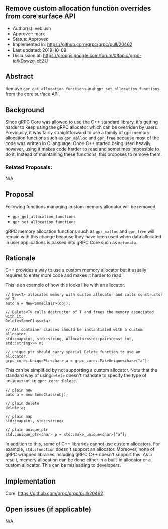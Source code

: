 Remove custom allocation function overrides from core surface API
----
* Author(s): veblush
* Approver: mark
* Status: Approved
* Implemented in: https://github.com/grpc/grpc/pull/20462
* Last updated: 2019-10-09
* Discussion at: https://groups.google.com/forum/#!topic/grpc-io/kDswzg-cEZU

## Abstract

Remove `gpr_get_allocation_functions` and `gpr_set_allocation_functions`
from the core surface API.

## Background

Since gRPC Core was allowed to use the C++ standard library, it's getting
harder to keep using the gRPC allocator which can be overriden by users.
Previously, it was fairly straightforward to use a family of gpr memory
allocation functions such as `gpr_malloc` and `gpr_free` because most of
the code was written in C language.
Once C++ started being used heavily, however, using it makes code harder to
read and sometimes impossible to do it.
Instead of maintaining these functions, this proposes to remove them.

### Related Proposals:

N/A

## Proposal

Following functions managing custom memory allocator will be removed.

- `gpr_get_allocation_functions`
- `gpr_set_allocation_functions`

gRPC memory allocation functions such as `gpr_malloc` and `gpr_free` will
remain with this change because they have been used when data allocated in
user applications is passed into gRPC Core such as `metadata`.

## Rationale

C++ provides a way to use a custom memory allocator but it usually requires to
enter more code and makes it harder to read. 

This is an example of how this looks like with an allocator.

```
// New<T> allocates memory with custom allocator and calls constructor of T.
auto a = New<SomeClass>(obj);

// Delete<T> calls destructor of T and frees the memory associated with it.
Delete<SomeClass>(a)

// All container classes should be instantiated with a custom allocator.
std::map<int, std::string, Allocator<std::pair<const int, std::string>>> m;

// unique_ptr should carry special Delete function to use an allocator.
grpc_core::UniquePtr<char> a = grpc_core::MakeUnique<char>("a");
```

This can be simplified by not supporting a custom allocator. Note that the 
standard way of using`delete` doesn't mandate to specify the type of instance
 unlike `gprc_core::Delete`.

```
// plain new
auto a = new SomeClass(obj);

// plain delete
delete a;

// plain map
std::map<int, std::string>

// plain unique_ptr
std::unique_ptr<char> p = std::make_unique<char>("a");
```

In addition to this, some of C++ libraries cannot use custom allocators.
For example, `std::function` doesn't support an allocator. Moreover,
none of gRPC wrapped libraries including gRPC C++ doesn't support this.
As a result, memory allocation can be done either in a built-in allocator
or a custom allocator. This can be misleading to developers.

## Implementation

Core: https://github.com/grpc/grpc/pull/20462

## Open issues (if applicable)

N/A
